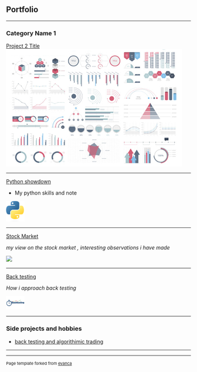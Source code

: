 ## Portfolio

---

### Category Name 1 

[Project 2 Title](/pdf/sample_presentation.pdf)
<img src="images/dummy_thumbnail.jpg?raw=true"/>

---
[Python showdown](/python)

- My python skills and note

<img src="images/python.png?raw=true" width="50"/>

---
[Stock Market](/stock_market)

*my view on the stock market , interesting observations i have made*

<img src="images/stock_market.avif?raw=true" width="50"/>

---
[Back testing](/back_testing)

*How i approach back testing*

<img src="images/back_testing.png?raw=true" width="50"/>

---

### Side projects and hobbies

- [back testing and algorithimic trading ](http://example.com/)

---




---
<p style="font-size:11px">Page template forked from <a href="https://github.com/evanca/quick-portfolio">evanca</a></p>
<!-- Remove above link if you don't want to attibute -->
